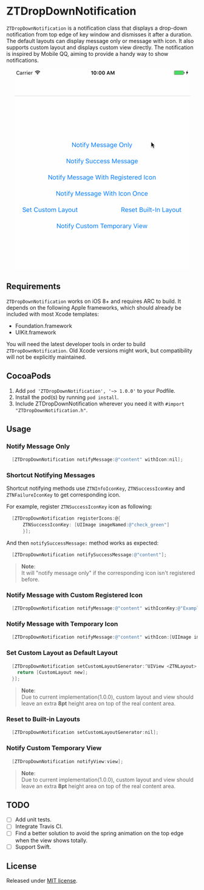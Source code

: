 # ZTDropDownNotification

`ZTDropDownNotification` is a notification class that displays a drop-down notification
from top edge of key window and dismisses it after a duration. The default layouts can
display message only or message with icon. It also supports custom layout and displays
custom view directly. The notification is inspired by Mobile QQ, aiming to provide a
handy way to show notifications.

<p align="center">
  <img src="docs/screenshots/demo.gif"/>
</p>

## Requirements

`ZTDropDownNotification` works on iOS 8+ and requires ARC to build. It depends on the following Apple frameworks, which should already be included with most Xcode templates:

* Foundation.framework
* UIKit.framework

You will need the latest developer tools in order to build `ZTDropDownNotification`. Old Xcode versions might work, but compatibility will not be explicitly maintained.

## CocoaPods

1. Add `pod 'ZTDropDownNotification', '~> 1.0.0'` to your Podfile.
2. Install the pod(s) by running `pod install`.
3. Include ZTDropDownNotification wherever you need it with `#import "ZTDropDownNotification.h"`.

## Usage

### Notify Message Only

```objective-c
  [ZTDropDownNotification notifyMessage:@"content" withIcon:nil];
```

### Shortcut Notifying Messages

Shortcut notifying methods use `ZTNInfoIconKey`, `ZTNSuccessIconKey` and `ZTNFailureIconKey` to get corresponding icon.

For example, register `ZTNSuccessIconKey` icon as following:

```objective-c
  [ZTDropDownNotification registerIcons:@{
      ZTNSuccessIconKey: [UIImage imageNamed:@"check_green"]
      }];
```

And then `notifySuccessMessage:` method works as expected:

```objective-c
  [ZTDropDownNotification notifySuccessMessage:@"content"];
```

> **Note**:  
> It will "notify message only" if the corresponding icon isn't registered before.

### Notify Message with Custom Registered Icon

```objective-c
  [ZTDropDownNotification notifyMessage:@"content" withIconKey:@"ExampleIconKey"];
```

### Notify Message with Temporary Icon

```objective-c
  [ZTDropDownNotification notifyMessage:@"content" withIcon:[UIImage imageNamed:@"thumbs_up_blue"]];
```

### Set Custom Layout as Default Layout

```objective-c
  [ZTDropDownNotification setCustomLayoutGenerator:^UIView <ZTNLayout> * {
    return [CustomLayout new];
  }];
```

> **Note**:  
> Due to current implementation(1.0.0), custom layout and view should leave an extra **8pt** height area on top of the real content area.

### Reset to Built-in Layouts

```objective-c
  [ZTDropDownNotification setCustomLayoutGenerator:nil];
```

### Notify Custom Temporary View

```objective-c
  [ZTDropDownNotification notifyView:view];
```

> **Note**:  
> Due to current implementation(1.0.0), custom layout and view should leave an extra **8pt** height area on top of the real content area.

## TODO
- [ ] Add unit tests.
- [ ] Integrate Travis CI.
- [ ] Find a better solution to avoid the spring animation on the top edge when the view shows totally.
- [ ] Support Swift.

## License

Released under [MIT license](LICENSE).